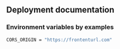 ## Deployment documentation

### Environment variables by examples
```sh
CORS_ORIGIN = "https://frontenturl.com"
```